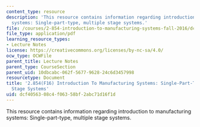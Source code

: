 ```yaml
---
content_type: resource
description: 'This resource contains information regarding introduction to manufacturing
  systems: Single-part-type, multiple stage systems.'
file: /courses/2-854-introduction-to-manufacturing-systems-fall-2016/dcf4056308c4f06358bf2abc71d16f1d_MIT2_854F16_MultiplePart.pdf
file_type: application/pdf
learning_resource_types:
- Lecture Notes
license: https://creativecommons.org/licenses/by-nc-sa/4.0/
ocw_type: OCWFile
parent_title: Lecture Notes
parent_type: CourseSection
parent_uid: 10dbcabc-062f-5677-9628-24c6d3457998
resourcetype: Document
title: '2.854(F16) Introduction To Manufacturing Systems: Single-Part-Type, Multiple
  Stage Systems'
uid: dcf40563-08c4-f063-58bf-2abc71d16f1d
---
```

This resource contains information regarding introduction to manufacturing systems: Single-part-type, multiple stage systems.